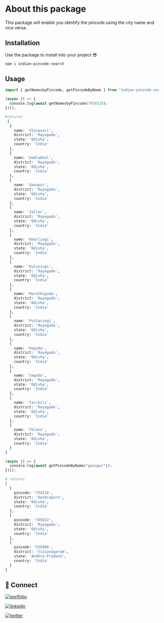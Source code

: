 # About this package

This package will enable you identify the pincode using the city name and vice versa.

## Installation

Use the package to install into your project 😎

```bash
npm i indian-pincode-search
```

## Usage

```python
import { getNamesbyPincode, getPincodeByName } from "indian-pincode-search";

(async () => {
  console.log(await getNamesbyPincode(765022));
})();

#returns
 [
  {
    name: 'Chinasari',
    district: 'Rayagada',
    state: 'Odisha',
    country: 'India'
  },
  {
    name: 'Godiakhal',
    district: 'Rayagada',
    state: 'Odisha',
    country: 'India'
  },
  {
    name: 'Gunupur',
    district: 'Rayagada',
    state: 'Odisha',
    country: 'India'
  },
  {
    name: 'Jaltar',
    district: 'Rayagada',
    state: 'Odisha',
    country: 'India'
  },
  {
    name: 'Kharlingi',
    district: 'Rayagada',
    state: 'Odisha',
    country: 'India'
  },
  {
    name: 'Kulusingi',
    district: 'Rayagada',
    state: 'Odisha',
    country: 'India'
  },
  {
    name: 'Marathiguda',
    district: 'Rayagada',
    state: 'Odisha',
    country: 'India'
  },
  {
    name: 'Puttasingi',
    district: 'Rayagada',
    state: 'Odisha',
    country: 'India'
  },
  {
    name: 'Regada',
    district: 'Rayagada',
    state: 'Odisha',
    country: 'India'
  },
  {
    name: 'Sagada',
    district: 'Rayagada',
    state: 'Odisha',
    country: 'India'
  },
  {
    name: 'Taribili',
    district: 'Rayagada',
    state: 'Odisha',
    country: 'India'
  },
  {
    name: 'Tolana',
    district: 'Rayagada',
    state: 'Odisha',
    country: 'India'
  }
]

(async () => {
  console.log(await getPincodeByName("gunupur"));
})();

# returns
[
  {
    pincode: '754216',
    district: 'Kendrapara',
    state: 'Odisha',
    country: 'India'
  },
  {
    pincode: '765022',
    district: 'Rayagada',
    state: 'Odisha',
    country: 'India'
  },
  {
    pincode: '535006',
    district: 'Vizianagaram',
    state: 'Andhra Pradesh',
    country: 'India'
  }
]
```

## 🔗 Connect

[![portfolio](https://img.shields.io/badge/my_portfolio-000?style=for-the-badge&logo=ko-fi&logoColor=white)](https://subham1901.github.io/subham-portfolio/)

[![linkedin](https://img.shields.io/badge/linkedin-0A66C2?style=for-the-badge&logo=linkedin&logoColor=white)](https://www.linkedin.com/in/subham-prasad-panda-a4b2371b6)

[![twitter](https://img.shields.io/badge/twitter-1DA1F2?style=for-the-badge&logo=twitter&logoColor=white)](https://twitter.com/SubhamPrasadP13)
